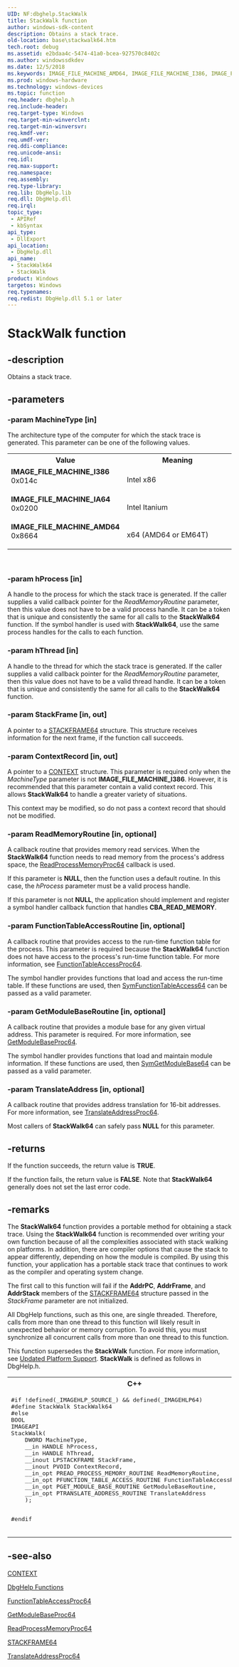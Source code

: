 ```yaml
---
UID: NF:dbghelp.StackWalk
title: StackWalk function
author: windows-sdk-content
description: Obtains a stack trace.
old-location: base\stackwalk64.htm
tech.root: debug
ms.assetid: e2bdaa4c-5474-41a0-bcea-927570c8402c
ms.author: windowssdkdev
ms.date: 12/5/2018
ms.keywords: IMAGE_FILE_MACHINE_AMD64, IMAGE_FILE_MACHINE_I386, IMAGE_FILE_MACHINE_IA64, StackWalk, StackWalk function, StackWalk64, StackWalk64 function, _win32_stackwalk64, base.stackwalk64, dbghelp/StackWalk, dbghelp/StackWalk64
ms.prod: windows-hardware
ms.technology: windows-devices
ms.topic: function
req.header: dbghelp.h
req.include-header: 
req.target-type: Windows
req.target-min-winverclnt: 
req.target-min-winversvr: 
req.kmdf-ver: 
req.umdf-ver: 
req.ddi-compliance: 
req.unicode-ansi: 
req.idl: 
req.max-support: 
req.namespace: 
req.assembly: 
req.type-library: 
req.lib: DbgHelp.lib
req.dll: DbgHelp.dll
req.irql: 
topic_type:
 - APIRef
 - kbSyntax
api_type:
 - DllExport
api_location:
 - DbgHelp.dll
api_name:
 - StackWalk64
 - StackWalk
product: Windows
targetos: Windows
req.typenames: 
req.redist: DbgHelp.dll 5.1 or later
---
```


# StackWalk function


## -description


Obtains a stack trace.


## -parameters




### -param MachineType [in]

The architecture type of the computer for which the stack trace is generated. This parameter can be one of 
      the following values.

<table>
<tr>
<th>Value</th>
<th>Meaning</th>
</tr>
<tr>
<td width="40%"><a id="IMAGE_FILE_MACHINE_I386"></a><a id="image_file_machine_i386"></a><dl>
<dt><b>IMAGE_FILE_MACHINE_I386</b></dt>
<dt>0x014c</dt>
</dl>
</td>
<td width="60%">
Intel x86

</td>
</tr>
<tr>
<td width="40%"><a id="IMAGE_FILE_MACHINE_IA64"></a><a id="image_file_machine_ia64"></a><dl>
<dt><b>IMAGE_FILE_MACHINE_IA64</b></dt>
<dt>0x0200</dt>
</dl>
</td>
<td width="60%">
Intel Itanium

</td>
</tr>
<tr>
<td width="40%"><a id="IMAGE_FILE_MACHINE_AMD64"></a><a id="image_file_machine_amd64"></a><dl>
<dt><b>IMAGE_FILE_MACHINE_AMD64</b></dt>
<dt>0x8664</dt>
</dl>
</td>
<td width="60%">
x64 (AMD64 or EM64T)

</td>
</tr>
</table>
 


### -param hProcess [in]

A handle to the process for which the stack trace is generated. If the caller supplies a valid callback 
      pointer for the <i>ReadMemoryRoutine</i> parameter, then this value does not have to be a 
      valid process handle. It can be a token that is unique and consistently the same for all calls to the 
      <b>StackWalk64</b> function. If the symbol handler is used with 
      <b>StackWalk64</b>, use the same process handles for the calls 
      to each function.


### -param hThread [in]

A handle to the thread for which the stack trace is generated. If the caller supplies a valid callback 
     pointer for the <i>ReadMemoryRoutine</i> parameter, then this value does not have to be a 
     valid thread handle. It can be a token that is unique and consistently the same for all calls to the 
     <b>StackWalk64</b> function.


### -param StackFrame [in, out]

A pointer to a <a href="https://msdn.microsoft.com/2809e3f1-c64a-4753-9fca-f78e89a878b2">STACKFRAME64</a> structure. This 
      structure receives information for the next frame, if the function call succeeds.


### -param ContextRecord [in, out]

A pointer to a <a href="https://msdn.microsoft.com/a6c201b3-4402-4de4-89c7-e6e2fbcd27f7">CONTEXT</a> structure. This parameter is 
       required only when the <i>MachineType</i> parameter is not 
       <b>IMAGE_FILE_MACHINE_I386</b>. However, it is recommended that this parameter contain a 
       valid context record. This allows <b>StackWalk64</b> to handle 
       a greater variety of situations.

This context may be modified, so do not pass a context record that should not be modified.


### -param ReadMemoryRoutine [in, optional]

A callback routine that provides memory read services. When the 
       <b>StackWalk64</b> function needs to read memory from the 
       process's address space, the 
       <a href="https://msdn.microsoft.com/84ff0085-295d-48bd-baa5-d6b2845520a6">ReadProcessMemoryProc64</a> callback is 
       used.

If this parameter is <b>NULL</b>, then the function uses a default routine. In this case, 
       the <i>hProcess</i> parameter must be a valid process handle.

If this parameter is not 
       <b>NULL</b>, the application should implement and register a symbol handler callback 
       function that handles <b>CBA_READ_MEMORY</b>.


### -param FunctionTableAccessRoutine [in, optional]

A callback routine that provides access to the run-time function table for the process. This parameter is 
       required because the <b>StackWalk64</b> function does not have 
       access to the process's run-time function table. For more information, see 
       <a href="https://msdn.microsoft.com/387c20b0-ed16-463c-8b11-3ac9a43548a1">FunctionTableAccessProc64</a>.

The symbol handler provides functions that load and access the run-time table. If these functions are used, 
       then <a href="https://msdn.microsoft.com/f79e6af9-9931-4bd7-ae12-29d890267a89">SymFunctionTableAccess64</a> can be 
       passed as a valid parameter.


### -param GetModuleBaseRoutine [in, optional]

A callback routine that provides a module base for any given virtual address. This parameter is required. For 
       more information, see <a href="https://msdn.microsoft.com/a1060d41-183f-4cb1-8214-afef2996ca66">GetModuleBaseProc64</a>.

The symbol handler provides functions that load and maintain module information. If these functions are used, 
       then <a href="https://msdn.microsoft.com/964d0fdb-d982-4509-8c49-0ad0a3491226">SymGetModuleBase64</a> can be passed as a valid 
       parameter.


### -param TranslateAddress [in, optional]

A callback routine that provides address translation for 16-bit addresses. For more information, see 
       <a href="https://msdn.microsoft.com/56c374df-6b48-4649-a914-5cb2f9575bf3">TranslateAddressProc64</a>.

Most callers of <b>StackWalk64</b> can safely pass 
       <b>NULL</b> for this parameter.


## -returns



If the function succeeds, the return value is <b>TRUE</b>.

If the function fails, the return value is <b>FALSE</b>. Note that 
       <b>StackWalk64</b> generally does not set the last error 
       code.




## -remarks



The <b>StackWalk64</b> function provides a portable method 
    for obtaining a stack trace. Using the <b>StackWalk64</b> 
    function is recommended over writing your own function because of all the complexities associated with stack 
    walking on platforms. In addition, there are compiler options that cause the stack to appear differently, 
    depending on how the module is compiled. By using this function, your application has a portable stack trace that 
    continues to work as the compiler and operating system change.

The first call to this function will fail if the <b>AddrPC</b>, 
    <b>AddrFrame</b>, and <b>AddrStack</b> members of the 
    <a href="https://msdn.microsoft.com/2809e3f1-c64a-4753-9fca-f78e89a878b2">STACKFRAME64</a> structure passed in the 
    <i>StackFrame</i> parameter are not initialized.

All DbgHelp functions, such as this one, are single threaded. Therefore, calls from more than one thread to 
    this function will likely result in unexpected behavior or memory corruption. To avoid this, you must synchronize 
    all concurrent calls from more than one thread to this function.

This function supersedes the <b>StackWalk</b> function. For 
   more information, see <a href="https://msdn.microsoft.com/34ec8cd3-3260-441d-b55f-4ea21c736eb1">Updated Platform Support</a>. 
   <b>StackWalk</b> is defined as follows in DbgHelp.h.
   

<div class="code"><span codelanguage="ManagedCPlusPlus"><table>
<tr>
<th>C++</th>
</tr>
<tr>
<td>
<pre>#if !defined(_IMAGEHLP_SOURCE_) &amp;&amp; defined(_IMAGEHLP64)
#define StackWalk StackWalk64
#else
BOOL
IMAGEAPI
StackWalk(
    DWORD MachineType,
    __in HANDLE hProcess,
    __in HANDLE hThread,
    __inout LPSTACKFRAME StackFrame,
    __inout PVOID ContextRecord,
    __in_opt PREAD_PROCESS_MEMORY_ROUTINE ReadMemoryRoutine,
    __in_opt PFUNCTION_TABLE_ACCESS_ROUTINE FunctionTableAccessRoutine,
    __in_opt PGET_MODULE_BASE_ROUTINE GetModuleBaseRoutine,
    __in_opt PTRANSLATE_ADDRESS_ROUTINE TranslateAddress
    );

#endif</pre>
</td>
</tr>
</table></span></div>



## -see-also




<a href="https://msdn.microsoft.com/a6c201b3-4402-4de4-89c7-e6e2fbcd27f7">CONTEXT</a>



<a href="https://msdn.microsoft.com/7b28f70b-2d97-4cc2-8064-dfb806f9cffa">DbgHelp Functions</a>



<a href="https://msdn.microsoft.com/387c20b0-ed16-463c-8b11-3ac9a43548a1">FunctionTableAccessProc64</a>



<a href="https://msdn.microsoft.com/a1060d41-183f-4cb1-8214-afef2996ca66">GetModuleBaseProc64</a>



<a href="https://msdn.microsoft.com/84ff0085-295d-48bd-baa5-d6b2845520a6">ReadProcessMemoryProc64</a>



<a href="https://msdn.microsoft.com/2809e3f1-c64a-4753-9fca-f78e89a878b2">STACKFRAME64</a>



<a href="https://msdn.microsoft.com/56c374df-6b48-4649-a914-5cb2f9575bf3">TranslateAddressProc64</a>
 

 


